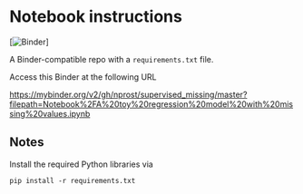 # Notebook instructions

[![Binder](https://mybinder.org/v2/gh/nprost/supervised_missing/master?filepath=Notebook%2FA%20toy%20regression%20model%20with%20missing%20values.ipynb)]

A Binder-compatible repo with a `requirements.txt` file.

Access this Binder at the following URL 

https://mybinder.org/v2/gh/nprost/supervised_missing/master?filepath=Notebook%2FA%20toy%20regression%20model%20with%20missing%20values.ipynb

## Notes
Install the required Python libraries via
```
pip install -r requirements.txt
```
